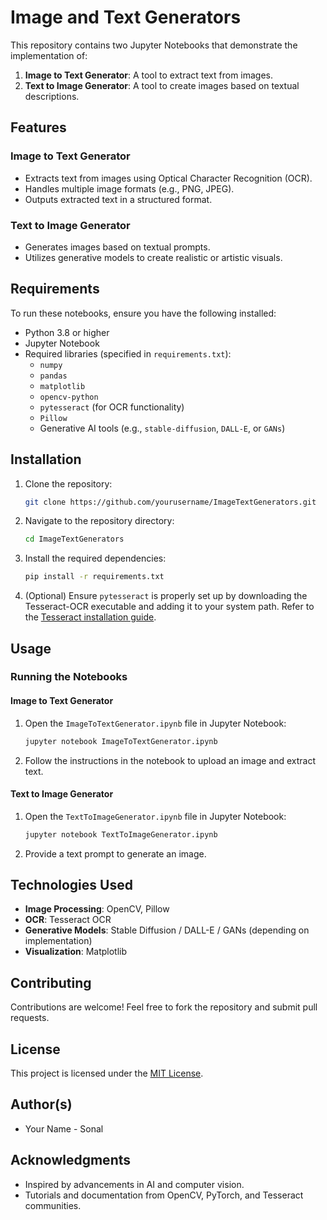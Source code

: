 # Image and Text Generators

This repository contains two Jupyter Notebooks that demonstrate the implementation of:

1. **Image to Text Generator**: A tool to extract text from images.
2. **Text to Image Generator**: A tool to create images based on textual descriptions.

## Features

### Image to Text Generator
- Extracts text from images using Optical Character Recognition (OCR).
- Handles multiple image formats (e.g., PNG, JPEG).
- Outputs extracted text in a structured format.

### Text to Image Generator
- Generates images based on textual prompts.
- Utilizes generative models to create realistic or artistic visuals.

## Requirements

To run these notebooks, ensure you have the following installed:

- Python 3.8 or higher
- Jupyter Notebook
- Required libraries (specified in `requirements.txt`):
  - `numpy`
  - `pandas`
  - `matplotlib`
  - `opencv-python`
  - `pytesseract` (for OCR functionality)
  - `Pillow`
  - Generative AI tools (e.g., `stable-diffusion`, `DALL-E`, or `GANs`)

## Installation

1. Clone the repository:
   ```bash
   git clone https://github.com/yourusername/ImageTextGenerators.git
   ```

2. Navigate to the repository directory:
   ```bash
   cd ImageTextGenerators
   ```

3. Install the required dependencies:
   ```bash
   pip install -r requirements.txt
   ```

4. (Optional) Ensure `pytesseract` is properly set up by downloading the Tesseract-OCR executable and adding it to your system path. Refer to the [Tesseract installation guide](https://github.com/tesseract-ocr/tesseract).

## Usage

### Running the Notebooks

#### Image to Text Generator
1. Open the `ImageToTextGenerator.ipynb` file in Jupyter Notebook:
   ```bash
   jupyter notebook ImageToTextGenerator.ipynb
   ```

2. Follow the instructions in the notebook to upload an image and extract text.

#### Text to Image Generator
1. Open the `TextToImageGenerator.ipynb` file in Jupyter Notebook:
   ```bash
   jupyter notebook TextToImageGenerator.ipynb
   ```

2. Provide a text prompt to generate an image.

## Technologies Used

- **Image Processing**: OpenCV, Pillow
- **OCR**: Tesseract OCR
- **Generative Models**: Stable Diffusion / DALL-E / GANs (depending on implementation)
- **Visualization**: Matplotlib

## Contributing

Contributions are welcome! Feel free to fork the repository and submit pull requests.

## License

This project is licensed under the [MIT License](LICENSE).

## Author(s)

- Your Name - Sonal

## Acknowledgments

- Inspired by advancements in AI and computer vision.
- Tutorials and documentation from OpenCV, PyTorch, and Tesseract communities.

